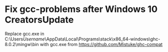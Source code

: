 # Fix gcc-problems after Windows 10 CreatorsUpdate

Replace gcc.exe in C:\Users*Username*\AppData\Local\Programs\stack\x86_64-windows\ghc-8.0.2\mingw\bin with gcc.exe from https://github.com/Mistuke/ghc-compat
